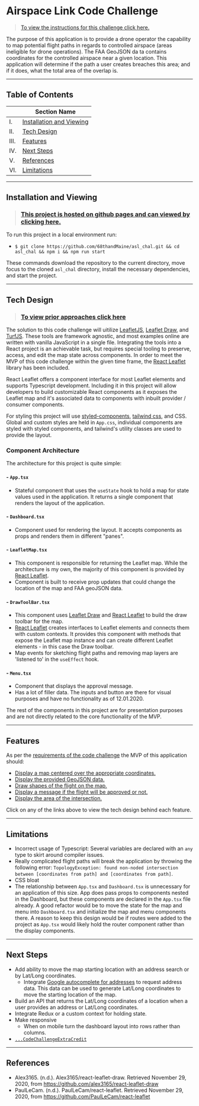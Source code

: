 # Airspace Link Code Challenge

> [To view the instructions for this challenge click here.](./engineering-challenge/README.md#$Description)

The purpose of this application is to provide a drone operator the capability to map potential flight paths in regards to controlled airspace (areas ineligible for drone operations). The FAA GeoJSON da
ta contains coordinates for the controlled airspace near a given location. This application will determine if the path a user creates breaches this area; and if it does, what the total area of the overlap is.

___

## Table of Contents

|  | Section Name |
| --- | --- |
| I. | [Installation and Viewing](#installation-and-viewing) |
| II. | [Tech Design](#tech-design) |
| III. | [Features](#features) |
| IV. | [Next Steps](#limitations) |
| V. | [References](#references) |
| VI. | [Limitations](#limitations) |

___

## Installation and Viewing

> ### [This project is hosted on github pages and can viewed by clicking here.](https://68thandMaine.github.io/asl_chal)

To run this project in a local environment run: 

- `$ git clone https://github.com/68thandMaine/asl_chal.git && cd asl_chal && npm i && npm run start`

These commands download the repository to the current directory, move focus to the cloned `asl_chal` directory, install the necessary dependencies, and start the project.

___

## Tech Design

> ### [To view prior approaches click here](./src/assets/archived_approaches)

The solution to this code challenge will uitilize [LeafletJS](https://leafletjs.com/), [Leaflet Draw](http://leaflet.github.io/Leaflet.draw/docs/leaflet-draw-latest.html), and [TurfJS](https://turfjs.org/). These tools are framework agnostic, and most examples online are written with vanilla JavaScript in a single file. Integrating the tools into a React project is an achievable task, but requires special tooling to preserve, access, and edit the map state across components. In order to meet the MVP of this code challenge within the given time frame, the [React Leaflet](https://react-leaflet.js.org/) library has been included.

React Leaflet offers a component interface for most Leaflet elements and supports Typescript development. Including it in this project will allow developers to build customizable React components as it exposes the Leaflet map and it's associated data to components with inbuilt provider / consumer components.

For styling this project will use [styled-components](https://styled-components.com/), [tailwind css](https://tailwindcss.com/), and CSS. Global and custom styles are held in `App.css`, individual components are styled with styled components, and tailwind's utility classes are used to provide the layout.

### Component Architecture

The architecture for this project is quite simple:

#### - `App.tsx`

- Stateful component that uses the `useState` hook to hold a map for state values used in the application. It returns a single component that renders the layout of the application.

#### - `Dashboard.tsx`

- Component used for rendering the layout. It accepts components as props and renders them in different "panes".

#### - `LeafletMap.tsx`

- This component is responsible for returning the Leaflet map. While the architecture is my own, the majority of this component is provided by [React Leaflet](https://react-leaflet.js.org/).
- Component is built to receive prop updates that could change the location of the map and FAA geoJSON data.

#### - `DrawToolBar.tsx`

- This component uses [Leaflet Draw](http://leaflet.github.io/Leaflet.draw/docs/leaflet-draw-latest.html) and [React Leaflet](https://react-leaflet.js.org/) to build the draw toolbar for the map.
- [React Leaflet](https://react-leaflet.js.org/) creates interfaces to Leaflet elements and connects them with custom contexts. It provides this component with methods that expose the Leaflet map instance and can create different Leaflet elements - in this case the Draw toolbar.
- Map events for sketching flight paths and removing map layers are 'listened to' in the `useEffect` hook.

#### - `Menu.tsx`

- Component that displays the approval message.
- Has a lot of filler data. The inputs and button are there for visual purposes and have no functionality as of 12.01.2020.

The rest of the components in this project are for presentation purposes and are not directly related to the core functionality of the MVP.

___

## Features

As per the [requirements of the code challenge](./engineering-challenge/README.md) the MVP of this application should:

- [Display a map centered over the appropriate coordinates.](./documentation/features_map.md#display-a-map-centered-over-the-detroit-metropolitan-airport)
- [Display the provided GeoJSON data.](./documentation/features_geojson.md#display-the-provided-geojson-data-as-a-polygon)
- [Draw shapes of the flight on the map.](./documentation/features_leafletdraw.md#draw-shapes-of-the-flight-on-the-map)
- [Display a message if the flight will be approved or not.](./documentation/features_approvalMessage#display-flight-approval-message)
- [Display the area of the intersection.](#display-the-area-of-the-intersection-(if-any))

Click on any of the links above to view the tech design behind each feature.

___

## Limitations

- Incorrect usage of Typescript: Several variables are declared with an `any` type to skirt around compiler issues.
- Really complicated flight paths will break the application by throwing the following error: `TopologyException: found non-noded intersection between [coordinates from path] and [coordinates from path]`.
- CSS bloat
- The relationship between `App.tsx` and `Dashboard.tsx` is unnecessary for an application of this size. App does pass props to components nested in the Dashboard, but these components are declared in the `App.tsx` file already. A good refactor would be to move the state for the map and menu into `Dashboard.tsx` and initialize the map and menu components there. A reason to keep this design would be if routes were added to the project as `App.tsx` would likely hold the router component rather than the display components.

___

## Next Steps

- Add ability to move the map starting location with an address search or by Lat/Long coordinates.
	- Integrate [Google autocomplete for addresses](https://developers.google.com/maps/documentation/javascript/places-autocomplete) to request address data. This data can be used to generate Lat/Long coordinates to move the starting location of the map.
- Build an API that returns the Lat/Long coordinates of a location when a user provides an address or Lat/Long coordinates.
- Integrate Redux or a custom context for holding state.
- Make responsive
	- When on mobile turn the dashboard layout into rows rather than columns.
- [`...CodeChallengeExtraCredit`](./engineering-challenge/README.md#extra-credit-ideas)

___

## References

- Alex3165. (n.d.). Alex3165/react-leaflet-draw. Retrieved November 29, 2020, from https://github.com/alex3165/react-leaflet-draw
- PaulLeCam. (n.d.). PaulLeCam/react-leaflet. Retrieved November 29, 2020, from https://github.com/PaulLeCam/react-leaflet